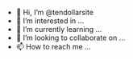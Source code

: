 - 👋 Hi, I’m @tendollarsite
- 👀 I’m interested in ...
- 🌱 I’m currently learning ...
- 💞️ I’m looking to collaborate on ...
- 📫 How to reach me ...

<!---
tendollarsite/tendollarsite is a ✨ special ✨ repository because its `README.md` (this file) appears on your GitHub profile.
You can click the Preview link to take a look at your changes.
--->
